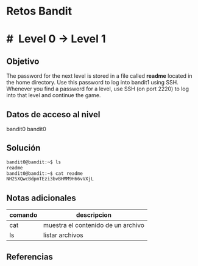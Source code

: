 # Retos Bandit

# #  Level 0 → Level 1

## Objetivo
The password for the next level is stored in a file called **readme** located in the home directory. Use this password to log into bandit1 using SSH. Whenever you find a password for a level, use SSH (on port 2220) to log into that level and continue the game.

## Datos de acceso al nivel
bandit0
bandit0

## Solución
```bash
bandit0@bandit:~$ ls
readme
bandit0@bandit:~$ cat readme
NH2SXQwcBdpmTEzi3bvBHMM9H66vVXjL
```
## Notas adicionales

| comando | descripcion |
|---------|-------------|
| cat | muestra el contenido de un archivo |
| ls | listar archivos |


## Referencias